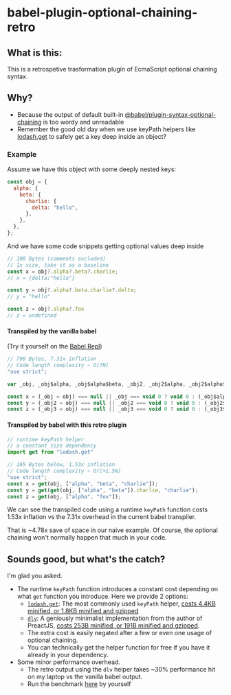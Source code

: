 # babel-plugin-optional-chaining-retro

## What is this:
This is a retrospetive trasformation plugin of EcmaScript optional chaining syntax.

## Why?

- Because the output of default built-in [@babel/plugin-syntax-optional-chaining](https://babeljs.io/docs/en/next/babel-plugin-syntax-optional-chaining.html) is too wordy and unreadable
- Remember the good old day when we use keyPath helpers like [lodash.get](https://www.npmjs.com/package/lodash.get) to safely get a key deep inside an object?

### Example
Assume we have this object with some deeply nested keys:
```javascript
const obj = {
  alpha: {
    beta: {
      charlie: {
        delta: "hello",
      },
    },
  },
};
```

And we have some code snippets getting optional values deep inside 


```javascript
// 108 Bytes (comments excluded)
// 1x size, take it as a baseline
const x = obj?.alpha?.beta?.charlie;
// x = {delta:"hello"}

const y = obj?.alpha?.beta.charlie?.delta;
// y = "hello"

const z = obj?.alpha?.fox
// z = undefined

```

#### Transpiled by the vanilla babel
(Try it yourself on the [Babel Repl](https://babeljs.io/repl))

```javascript
// 790 Bytes, 7.31x inflation
// Code length complexity ~ O(7N)
"use strict";

var _obj, _obj$alpha, _obj$alpha$beta, _obj2, _obj2$alpha, _obj2$alpha$beta$char, _obj3, _obj3$alpha;

const x = (_obj = obj) === null || _obj === void 0 ? void 0 : (_obj$alpha = _obj.alpha) === null || _obj$alpha === void 0 ? void 0 : (_obj$alpha$beta = _obj$alpha.beta) === null || _obj$alpha$beta === void 0 ? void 0 : _obj$alpha$beta.charlie;
const y = (_obj2 = obj) === null || _obj2 === void 0 ? void 0 : (_obj2$alpha = _obj2.alpha) === null || _obj2$alpha === void 0 ? void 0 : (_obj2$alpha$beta$char = _obj2$alpha.beta.charlie) === null || _obj2$alpha$beta$char === void 0 ? void 0 : _obj2$alpha$beta$char.delta;
const z = (_obj3 = obj) === null || _obj3 === void 0 ? void 0 : (_obj3$alpha = _obj3.alpha) === null || _obj3$alpha === void 0 ? void 0 : _obj3$alpha.fox;
```

#### Transpiled by babel with this retro plugin

```javascript
// runtime keyPath helper
// a constant size dependency
import get from "lodash.get"

// 165 Bytes below, 1.53x inflation
// Code length complexity ~ O(C+1.5N)
"use strict";
const x = get(obj, ["alpha", "beta", "charlie"]);
const y = get(get(obj, ["alpha", "beta"]).charlie, "charlie");
const z = get(obj, ["alpha", "fox"]);
```

We can see the transpiled code using a runtime `keyPath` function costs 1.53x inflation vs the 7.31x overhead in the current babel transpiler. 

That is ~4.78x save of space in our naive example. Of course, the optional chaining won't normally happen that much in your code.

## Sounds good, but what's the catch?
I'm glad you asked.
- The runtime `keyPath` function introduces a constant cost depending on what `get` function you introduce. Here we provide 2 options:
    - [`lodash.get`](https://www.npmjs.com/package/lodash.get): The most commonly used `keyPath` helper, [costs 4.4KB minified, or 1.8KB minified and gzipped](https://bundlephobia.com/result?p=lodash.get@4.4.2)
    - [`dlv`](https://www.npmjs.com/package/dlv): A geniously minimalist implementation from the author of PreactJS, [costs 253B minified, or 191B minified and gzipped](https://bundlephobia.com/result?p=dlv@1.1.3).
    - The extra cost is easily negated after a few or even one usage of optional chaining.
    - You can technically get the helper function for free if you have it already in your dependency.
- Some minor performance overhead. 
    - The retro output using the `dlv` helper takes ~30% performance hit on my laptop vs the vanilla babel output.
    - Run the benchmark [here](https://jsben.ch/NTCz9) by yourself